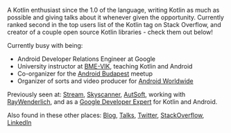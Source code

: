 A Kotlin enthusiast since the 1.0 of the language, writing Kotlin as much as possible and giving talks about it whenever given the opportunity. Currently ranked second in the top users list of the Kotlin tag on Stack Overflow, and creator of a couple open source Kotlin libraries - check them out below!

Currently busy with being:

- Android Developer Relations Engineer at Google
- University instructor at [BME-VIK](https://www.vik.bme.hu/), teaching Kotlin and Android
- Co-organizer for the [Android Budapest](https://www.meetup.com/Android-Budapest/) meetup
- Organizer of sorts and video producer for [Android Worldwide](https://android-worldwide.com/)

Previously seen at: [Stream](https://github.com/GetStream), [Skyscanner](https://github.com/Skyscanner),  [AutSoft](https://github.com/AutSoft), working with [RayWenderlich](http://raywenderlich.com/), and as a [Google Developer Expert](https://developers.google.com/community/experts/directory/profile/profile-marton-braun) for Kotlin and Android.

Also found in these other places: [Blog](https://zsmb.co/), [Talks](https://zsmb.co/talks/), [Twitter](https://twitter.com/zsmb13), [StackOverflow](https://stackoverflow.com/users/4465208/zsmb13), [LinkedIn](https://www.linkedin.com/in/zsmb13/)
